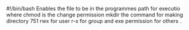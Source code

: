 #!/bin/bash Enables the file to be in the programmes path for executio
where chmod is the change permission 
mkdir the command for making directory 
751 rwx for user r-x for group and exe permission for others
.
